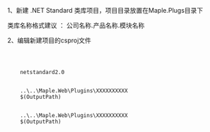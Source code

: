 1、新建 .NET Standard 类库项目，项目目录放置在Maple.Plugs目录下

   类库名称格式建议 ： 公司名称.产品名称.模块名称

2、编辑新建项目的csproj文件

<code>
<Project Sdk="Microsoft.NET.Sdk">
  <PropertyGroup>
    <TargetFramework>netstandard2.0</TargetFramework>
  </PropertyGroup>
  <PropertyGroup Condition="'$(Configuration)|$(TargetFramework)|$(Platform)'=='Release|netstandard2.0|AnyCPU'">
    <OutputPath>..\..\Maple.Web\Plugins\XXXXXXXXXX</OutputPath>
    <OutDir>$(OutputPath)</OutDir>
  </PropertyGroup>
  <PropertyGroup Condition="'$(Configuration)|$(TargetFramework)|$(Platform)'=='Debug|netstandard2.0|AnyCPU'">
    <OutputPath>..\..\Maple.Web\Plugins\XXXXXXXXXX</OutputPath>
    <OutDir>$(OutputPath)</OutDir>
  </PropertyGroup>
  <!-- Build完成后清理重复的动态库 -->
  <UsingTask TaskName="ClearPluginsPathTask" AssemblyFile="..\..\Maple.Tools\Build\Maple.BuildTask.dll" /> 
  <Target Name="MapleBuildTaskTarget" AfterTargets="Build">
    <ClearPluginsPathTask WebHostPath="$([System.IO.Path]::GetFullPath('..\..\Maple.Web\bin\$(Configuration)'))" PluginPath="$([System.IO.Path]::GetFullPath('$(MSBuildProjectDirectory)\$(OutDir)'))" SaveLocalesFolders="true" />
  </Target> 
</Project>
</code>